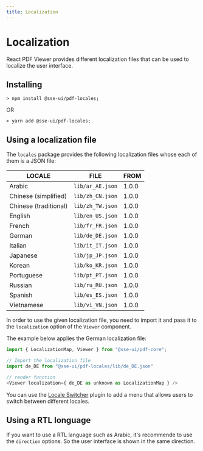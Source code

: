 ```yaml
---
title: Localization
---
```


# Localization

React PDF Viewer provides different localization files that can be used to localize the user interface.

## Installing

```
> npm install @sse-ui/pdf-locales;
```

OR

```
> yarn add @sse-ui/pdf-locales;
```

## Using a localization file

The `locales` package provides the following localization files whose each of them is a JSON file:

| LOCALE                | FILE             | FROM  |
| --------------------- | ---------------- | ----- |
| Arabic                | `lib/ar_AE.json` | 1.0.0 |
| Chinese (simplified)  | `lib/zh_CN.json` | 1.0.0 |
| Chinese (traditional) | `lib/zh_TW.json` | 1.0.0 |
| English               | `lib/en_US.json` | 1.0.0 |
| French                | `lib/fr_FR.json` | 1.0.0 |
| German                | `lib/de_DE.json` | 1.0.0 |
| Italian               | `lib/it_IT.json` | 1.0.0 |
| Japanese              | `lib/jp_JP.json` | 1.0.0 |
| Korean                | `lib/ko_KR.json` | 1.0.0 |
| Portuguese            | `lib/pt_PT.json` | 1.0.0 |
| Russian               | `lib/ru_RU.json` | 1.0.0 |
| Spanish               | `lib/es_ES.json` | 1.0.0 |
| Vietnamese            | `lib/vi_VN.json` | 1.0.0 |

In order to use the given localization file, you need to import it and pass it to the `localization` option of the `Viewer` component.

The example below applies the German localization file:

```js
import { LocalizationMap, Viewer } from "@sse-ui/pdf-core";

// Import the localization file
import de_DE from "@sse-ui/pdf-locales/lib/de_DE.json"

// render function
<Viewer localization={ de_DE as unknown as LocalizationMap } />
```

You can use the [Locale Switcher](/docs/ui/sse-pdf-viewer/plugin/locale-switcher.md) plugin to add a menu that allows users to switch between different locales.

## Using a RTL longuage

If you want to use a RTL language such as Arabic, it's recommende to use the `direction` options. So the user interface is shown in the same direction.